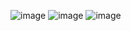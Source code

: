 ![image](https://github.com/Mahesh-023/HotelManagementProject/assets/166199705/cf5bfa97-6632-4648-af82-cc0a55d152fa)
![image](https://github.com/Mahesh-023/HotelManagementProject/assets/166199705/5ce4c4f5-3ff2-4b11-b915-fc752fe252cc)
![image](https://github.com/Mahesh-023/HotelManagementProject/assets/166199705/5478eb79-d110-405d-8a75-3e3dc4a7f6c3)

